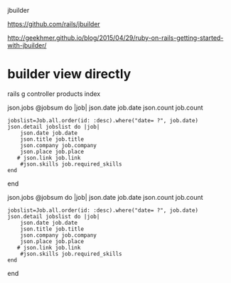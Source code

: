 jbuilder

https://github.com/rails/jbuilder

http://geekhmer.github.io/blog/2015/04/29/ruby-on-rails-getting-started-with-jbuilder/


# builder view directly
rails g controller products index


json.jobs  @jobsum do |job|
    json.date job.date
    json.count job.count

    jobslist=Job.all.order(id: :desc).where("date= ?", job.date)
    json.detail jobslist do |job|
        json.date job.date
        json.title job.title
        json.company job.company
        json.place job.place
       # json.link job.link
        #json.skills job.required_skills
    end    
end

json.jobs  @jobsum do |job|
    json.date job.date
    json.count job.count

    jobslist=Job.all.order(id: :desc).where("date= ?", job.date)
    json.detail jobslist do |job|
        json.date job.date
        json.title job.title
        json.company job.company
        json.place job.place
       # json.link job.link
        #json.skills job.required_skills
    end    
end

